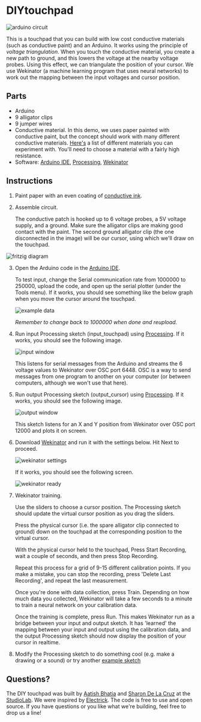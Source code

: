 # DIYtouchpad

![arduino circuit](https://raw.githubusercontent.com/aatishb/DIYtouchpad/master/images/DIYtouchpad.JPG)

This is a touchpad that you can build with low cost conductive materials (such as conductive paint) and an Arduino. It works using the principle of *voltage triangulation*. When you touch the conductive material, you create a new path to ground, and this lowers the voltage at the nearby voltage probes. Using this effect, we can triangulate the position of your cursor. We use Wekinator (a machine learning program that uses neural networks) to work out the mapping between the input voltages and cursor position.

## Parts

  * Arduino
  * 9 alligator clips
  * 9 jumper wires
  * Conductive material. In this demo, we uses paper painted with conductive paint, but the concept should work with many different conductive materials. [Here's](http://www.kobakant.at/DIY/?cat=24) a list of different materials you can experiment with. You'll need to choose a material with a fairly high resistance. 
  * Software: [Arduino IDE](https://www.arduino.cc/en/Main/Software), [Processing](https://processing.org/), [Wekinator](http://www.wekinator.org/)

## Instructions

1. Paint paper with an even coating of [conductive ink](https://www.bareconductive.com/shop/electric-paint-50ml/).

2. Assemble circuit.

   The conductive patch is hooked up to 6 voltage probes, a 5V voltage supply, and a ground. Make sure the alligator clips are making good contact with the paint. The second ground alligator clip (the one disconnected in the image) will be our cursor, using which we'll draw on the touchpad.

![fritzig diagram](https://raw.githubusercontent.com/aatishb/DIYtouchpad/master/images/DIYtouchpad.png)

3. Open the Arduino code in the [Arduino IDE](https://www.arduino.cc/en/Main/Software).

   To test input, change the Serial communication rate from 1000000 to 250000, upload the code, and open up the serial plotter (under the Tools menu). If it works, you should see something like the below graph when you move the cursor around the touchpad.

   ![example data](https://raw.githubusercontent.com/aatishb/DIYtouchpad/master/images/exampledata.png)

   *Remember to change back to 1000000 when done and reupload.*

4. Run input Processing sketch (input_touchpad) using [Processing](https://processing.org/). If it works, you should see the following image.

   ![input window](https://raw.githubusercontent.com/aatishb/DIYtouchpad/master/images/inputwindow.png)

   This listens for serial messages from the Arduino and streams the 6 voltage values to Wekinator over OSC port 6448. OSC is a way to send messages from one program to another on your computer (or between computers, although we won't use that here).

5. Run output Processing sketch (output_cursor) using [Processing](https://processing.org/). If it works, you should see the following image.

   ![output window](https://raw.githubusercontent.com/aatishb/DIYtouchpad/master/images/outputwindow.png)

   This sketch listens for an X and Y position from Wekinator over OSC port 12000 and plots it on screen.

6. Download [Wekinator](http://www.wekinator.org/) and run it with the settings below. Hit Next to proceed.

   ![wekinator settings](https://raw.githubusercontent.com/aatishb/DIYtouchpad/master/images/wekinatorsettings.png)

   If it works, you should see the following screen.

   ![wekinator ready](https://raw.githubusercontent.com/aatishb/DIYtouchpad/master/images/wekinatorready.png)

7. Wekinator training.

   Use the sliders to choose a cursor position. The Processing sketch should update the virtual cursor position as you drag the sliders.

   Press the physical cursor (i.e. the spare alligator clip connected to ground) down on the touchpad at the corresponding position to the virtual cursor.

   With the physical cursor held to the touchpad, Press Start Recording, wait a couple of seconds, and then press Stop Recording.

   Repeat this process for a grid of 9-15 different calibration points. If you make a mistake, you can stop the recording, press 'Delete Last Recording', and repeat the last measurement.

   Once you're done with data collection, press Train. Depending on how much data you collected, Wekinator will take a few seconds to a minute to train a neural network on your calibration data.

   Once the training is complete, press Run. This makes Wekinator run as a bridge between your input and output sketch. It has 'learned' the mapping between your input and output using the calibration data, and the output Processing sketch should now display the position of your cursor in realtime.

8. Modify the Processing sketch to do something cool (e.g. make a drawing or a sound) or try another [example sketch](http://www.wekinator.org/examples/#Processing_animation_audio)

## Questions?

The DIY touchpad was built by [Aatish Bhatia](https://aatishb.com/) and [Sharon De La Cruz](http://unoseistres.com/) at the [StudioLab](cst.princeton.edu/studiolab). We were inspired by [Electrick](http://yang-zhang.me/research/Electrick/Electrick.html). The code is free to use and open source. If you have questions or you like what we're building, feel free to drop us a line!
